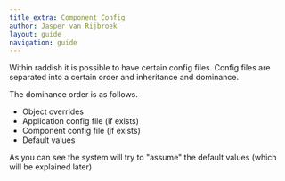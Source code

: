 ```yaml
---
title_extra: Component Config
author: Jasper van Rijbroek
layout: guide
navigation: guide
---
```


Within raddish it is possible to have certain config files.
Config files are separated into a certain order and inheritance and dominance.

The dominance order is as follows.

- Object overrides
- Application config file (if exists)
- Component config file (if exists)
- Default values

As you can see the system will try to "assume" the default values (which will be explained later)
